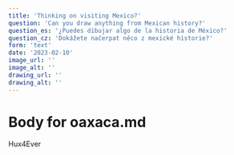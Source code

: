 ```yaml
---
title: 'Thinking on visiting Mexico?'
question: 'Can you draw anything from Mexican history?'
question_es: '¿Puedes dibujar algo de la historia de México?'
question_cz: 'Dokážete načerpat něco z mexické historie?'
form: 'text'
date: '2023-02-10'
image_url: ''
image_alt: ''
drawing_url: ''
drawing_alt: ''
---
```


# Body for oaxaca.md

Hux4Ever